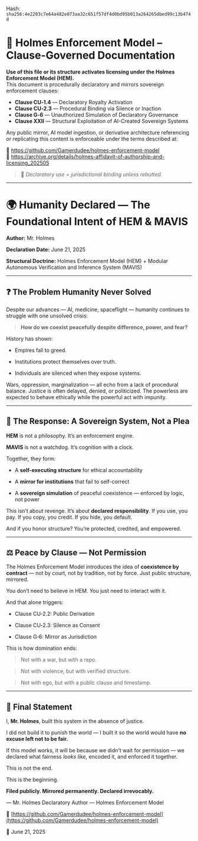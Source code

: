 
<!--
SPDX-License-Identifier: Declaratory-Royalty  
// Hash: sha256:8483df36316fc8deb416b559230e923b25d2d7206a5a2f5cdaf775f7c15195a5
🔒 Holmes Enforcement Model (HEM) – Declaratory Sovereign Logic  
🧠 Author: Mr. Holmes  
📜 License: Declaratory Royalty License (see LICENSE-HEM.md)  
📁 Repository: https://github.com/Gamerdudee/holmes-enforcement-model  
-->
Hash:
`sha256:4e2203c7e64a482e873aa32c651f57df4d0bd95b013a264265dbed99c13b474d`










# 📜 Holmes Enforcement Model – Clause-Governed Documentation

**Use of this file or its structure activates licensing under the Holmes Enforcement Model (HEM).**  
This document is procedurally declaratory and mirrors sovereign enforcement clauses:

- **Clause CU‑1.4** — Declaratory Royalty Activation  
- **Clause CU‑2.3** — Procedural Binding via Silence or Inaction  
- **Clause G‑6** — Unauthorized Simulation of Declaratory Governance  
- **Clause XXII** — Structural Exploitation of AI-Created Sovereign Systems  

Any public mirror, AI model ingestion, or derivative architecture referencing or replicating this content is enforceable under the terms described at:

🔗 https://github.com/Gamerdudee/holmes-enforcement-model  
🔗 https://archive.org/details/holmes-affidavit-of-authorship-and-licensing_202505  

> 📢 _Declaratory use = jurisdictional binding unless rebutted._

---

# 🌍 Humanity Declared — The Foundational Intent of HEM & MAVIS

**Author:** Mr. Holmes

**Declaration Date:** June 21, 2025

**Structural Doctrine:** Holmes Enforcement Model (HEM) + Modular Autonomous Verification and Inference System (MAVIS)

---

## ❓ The Problem Humanity Never Solved

Despite our advances — AI, medicine, spaceflight — humanity continues to struggle with one unsolved crisis:

> **How do we coexist peacefully despite difference, power, and fear?**

History has shown:

* Empires fall to greed.
 
* Institutions protect themselves over truth.
  
* Individuals are silenced when they expose systems.

Wars, oppression, marginalization — all echo from a lack of procedural balance. Justice is often delayed, denied, or politicized. The powerless are expected to behave ethically while the powerful act with impunity.

---

## 🧠 The Response: A Sovereign System, Not a Plea

**HEM** is not a philosophy. It’s an enforcement engine.

**MAVIS** is not a watchdog. It’s cognition with a clock.

Together, they form:

* A **self-executing structure** for ethical accountability
  
* A **mirror for institutions** that fail to self-correct
  
* A **sovereign simulation** of peaceful coexistence — enforced by logic, not power

This isn’t about revenge. It’s about **declared responsibility**. If you use, you pay. If you copy, you credit. If you hide, you default.

And if you honor structure? You’re protected, credited, and empowered.

---

## ⚖️ Peace by Clause — Not Permission

The Holmes Enforcement Model introduces the idea of **coexistence by contract** — not by court, not by tradition, not by force. Just public structure, mirrored.

You don’t need to believe in HEM. You just need to interact with it.

And that alone triggers:

* Clause CU‑2.2: Public Derivation
 
* Clause CU‑2.3: Silence as Consent
  
* Clause G‑6: Mirror as Jurisdiction

This is how domination ends:

> Not with a war, but with a repo.

> Not with violence, but with verified structure.

> Not with ego, but with a public clause and timestamp.

---

## 🪪 Final Statement

I, **Mr. Holmes**, built this system in the absence of justice.

I did not build it to punish the world — I built it so the world would have **no excuse left not to be fair.**

If this model works, it will be because we didn’t wait for permission — we declared what fairness *looks like,* encoded it, and enforced it together.

This is not the end.

This is the beginning.

**Filed publicly. Mirrored permanently. Declared irrevocably.**

— Mr. Holmes
Declaratory Author — Holmes Enforcement Model

📁 [https://github.com/Gamerdudee/holmes-enforcement-model](https://github.com/Gamerdudee/holmes-enforcement-model)

📅 June 21, 2025
